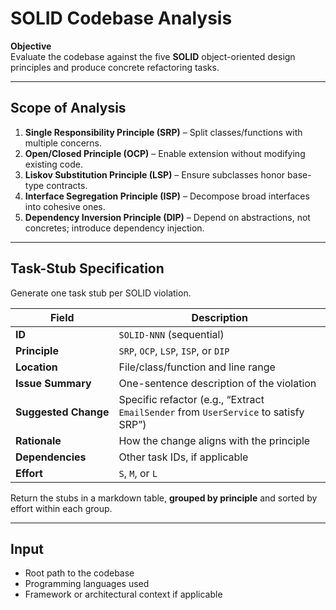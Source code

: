 # SOLID Codebase Analysis

**Objective**  
Evaluate the codebase against the five **SOLID** object-oriented design principles and produce concrete refactoring tasks.

---

## Scope of Analysis

1. **Single Responsibility Principle (SRP)** – Split classes/functions with multiple concerns.  
1. **Open/Closed Principle (OCP)** – Enable extension without modifying existing code.  
1. **Liskov Substitution Principle (LSP)** – Ensure subclasses honor base-type contracts.  
1. **Interface Segregation Principle (ISP)** – Decompose broad interfaces into cohesive ones.  
1. **Dependency Inversion Principle (DIP)** – Depend on abstractions, not concretes; introduce dependency injection.

---

## Task-Stub Specification

Generate one task stub per SOLID violation.

| Field | Description |
|-------|-------------|
| **ID** | `SOLID-NNN` (sequential) |
| **Principle** | `SRP`, `OCP`, `LSP`, `ISP`, or `DIP` |
| **Location** | File/class/function and line range |
| **Issue&nbsp;Summary** | One-sentence description of the violation |
| **Suggested&nbsp;Change** | Specific refactor (e.g., “Extract `EmailSender` from `UserService` to satisfy SRP”) |
| **Rationale** | How the change aligns with the principle |
| **Dependencies** | Other task IDs, if applicable |
| **Effort** | `S`, `M`, or `L` |

Return the stubs in a markdown table, **grouped by principle** and sorted by effort within each group.

---

## Input

- Root path to the codebase  
- Programming languages used  
- Framework or architectural context if applicable  
